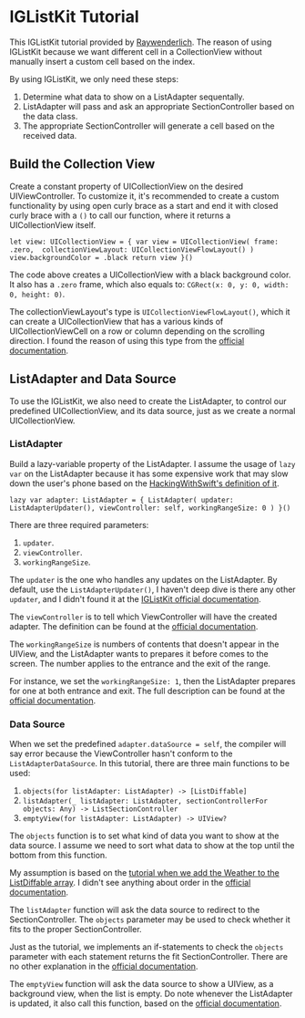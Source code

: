 # IGListKit Tutorial

This IGListKit tutorial provided by [Raywenderlich](https://www.raywenderlich.com/9106-iglistkit-tutorial-better-uicollectionviews). The reason of using IGListKit because we want different cell in a CollectionView without manually insert a custom cell based on the index.

By using IGListKit, we only need these steps: 
1. Determine what data to show on a ListAdapter sequentally.
2. ListAdapter will pass and ask an appropriate SectionController based on the data class.
3. The appropriate SectionController will generate a cell based on the received data.

## Build the Collection View

Create a constant property of UICollectionView on the desired UIViewController. To customize it, it's recommended to create a custom functionality by using open curly brace as a start and end it with closed curly brace with a `()` to call our function, where it returns a UICollectionView itself.

`
let view: UICollectionView = {
    var view = UICollectionView(
    frame: .zero, 
    collectionViewLayout: UICollectionViewFlowLayout()
    )
    view.backgroundColor = .black
    return view
}()
`

The code above creates a UICollectionView with a black background color. It also has a `.zero` frame, which also equals to:
`CGRect(x: 0, y: 0, width: 0, height: 0)`.

The collectionViewLayout's type is `UICollectionViewFlowLayout()`, which it can create a UICollectionView that has a various kinds of UICollectionViewCell on a row or column depending on the scrolling direction. I found the reason of using this type from the [official documentation](https://developer.apple.com/documentation/uikit/uicollectionviewflowlayout).

## ListAdapter and Data Source

To use the IGListKit, we also need to create the ListAdapter, to control our predefined UICollectionView, and its data source, just as we create a normal UICollectionView.

### ListAdapter

Build a lazy-variable property of the ListAdapter. I assume the usage of `lazy var` on the ListAdapter because it has some expensive work that may slow down the user's phone based on the [HackingWithSwift's definition of it](https://www.hackingwithswift.com/example-code/language/what-are-lazy-variables).

`
lazy var adapter: ListAdapter = {
    ListAdapter(
    updater: ListAdapterUpdater(),
    viewController: self,
    workingRangeSize: 0
    )
}()
`

There are three required parameters: 
1. `updater`.
2. `viewController`.
3. `workingRangeSize`. 

The `updater` is the one who handles any updates on the ListAdapter. By default, use the `ListAdapterUpdater()`, I haven't deep dive is there any other `updater`, and I didn't found it at the [IGListKit official documentation](https://instagram.github.io/IGListKit/index.html).

The `viewController` is to tell which ViewController will have the created adapter. The definition can be found at the [official documentation](https://instagram.github.io/IGListKit/Classes/IGListAdapter.html#/c:objc(cs)IGListAdapter(py)viewController).

The `workingRangeSize` is numbers of contents that doesn't appear in the UIView, and the ListAdapter wants to prepares it before comes to the screen. The number applies to the entrance and the exit of the range.

For instance, we set the `workingRangeSize: 1`, then the ListAdapter prepares for one at both entrance and exit. The full description can be found at the [official documentation](https://instagram.github.io/IGListKit/getting-started.html#working-range).

### Data Source

When we set the predefined `adapter.dataSource = self`, the compiler will say error because the ViewController hasn't conform to the `ListAdapterDataSource`. In this tutorial, there are three main functions to be used:
1. `objects(for listAdapter: ListAdapter) -> [ListDiffable]`
2. `listAdapter(_ listAdapter: ListAdapter, sectionControllerFor objects: Any) -> ListSectionController`
3. `emptyView(for listAdapter: ListAdapter) -> UIView? `

The `objects` function is to set what kind of data you want to show at the data source. I assume we need to sort what data to show at the top until the bottom from this function.

My assumption is based on the [tutorial when we add the Weather to the ListDiffable array](https://www.raywenderlich.com/9106-iglistkit-tutorial-better-uicollectionviews#toc-anchor-009). I didn't see anything about order in the [official documentation](https://instagram.github.io/IGListKit/Protocols/IGListAdapterDataSource.html#/c:objc(pl)IGListAdapterDataSource(im)objectsForListAdapter:).

The `listAdapter` function will ask the data source to redirect to the SectionController. The `objects` parameter may be used to check whether it fits to the proper SectionController.

Just as the tutorial, we implements an if-statements to check the `objects` parameter with each statement returns the fit SectionController. There are no other explanation in the [official documentation](https://instagram.github.io/IGListKit/Protocols/IGListAdapterDataSource.html#/c:objc(pl)IGListAdapterDataSource(im)listAdapter:sectionControllerForObject:).

The `emptyView` function will ask the data source to show a UIView, as a background view, when the list is empty. Do note whenever the ListAdapter is updated, it also call this function, based on the [official documentation](https://instagram.github.io/IGListKit/Protocols/IGListAdapterDataSource.html#/c:objc(pl)IGListAdapterDataSource(im)emptyViewForListAdapter:).
